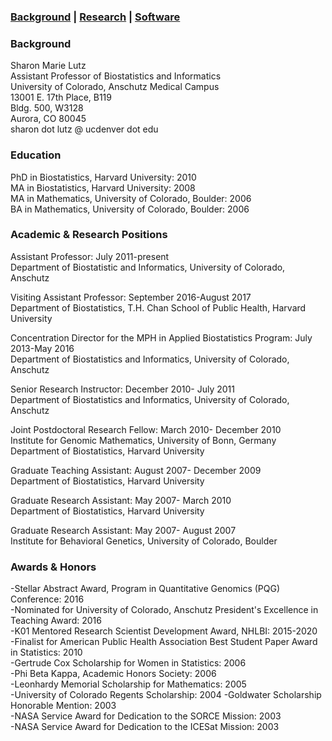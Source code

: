 ### [Background](https://SharonLutz.github.io)  | [Research](https://SharonLutz.github.io/research) | [Software](https://SharonLutz.github.io/software)

### Background
Sharon Marie Lutz  
Assistant Professor of Biostatistics and Informatics  
University of Colorado, Anschutz Medical Campus  
13001 E. 17th Place, B119  
Bldg. 500, W3128  
Aurora, CO 80045 <br>
sharon dot lutz @ ucdenver dot edu

### Education
PhD in Biostatistics, Harvard University: 2010<br>
MA in Biostatistics, Harvard University: 2008<br>
MA in Mathematics, University of Colorado, Boulder: 2006<br>
BA in Mathematics, University of Colorado, Boulder: 2006

### Academic & Research Positions
Assistant Professor: July 2011-present<br>
Department of Biostatistic and Informatics, University of Colorado, Anschutz

Visiting Assistant Professor: September 2016-August 2017<br>
Department of Biostatistics, T.H. Chan School of Public Health, Harvard University

Concentration Director for the MPH in Applied Biostatistics Program: July 2013-May 2016<br>
Department of Biostatistics and Informatics, University of Colorado, Anschutz

Senior Research Instructor: December 2010- July 2011<br>
Department of Biostatistics and Informatics, University of Colorado, Anschutz

Joint Postdoctoral Research Fellow: March 2010- December 2010<br>
Institute for Genomic Mathematics, University of Bonn, Germany<br>
Department of Biostatistics, Harvard University

Graduate Teaching Assistant: August 2007- December 2009<br>
Department of Biostatistics, Harvard University

Graduate Research Assistant: May 2007- March 2010<br>
Department of Biostatistics, Harvard University

Graduate Research Assistant: May 2007- August 2007<br>
Institute for Behavioral Genetics, University of Colorado, Boulder

### Awards & Honors
-Stellar Abstract Award, Program in Quantitative Genomics (PQG) Conference: 2016<br>
-Nominated for University of Colorado, Anschutz President's Excellence in Teaching Award: 2016<br>
-K01 Mentored Research Scientist Development Award, NHLBI: 2015-2020<br>
-Finalist for American Public Health Association Best Student Paper Award in Statistics: 2010<br>
-Gertrude Cox Scholarship for Women in Statistics: 2006<br>
-Phi Beta Kappa, Academic Honors Society: 2006<br>
-Leonhardy Memorial Scholarship for Mathematics: 2005<br> 
-University of Colorado Regents Scholarship: 2004 
-Goldwater Scholarship Honorable Mention: 2003<br>
-NASA Service Award for Dedication to the SORCE Mission: 2003<br>
-NASA Service Award for Dedication to the ICESat Mission: 2003
